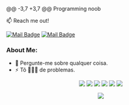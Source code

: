 @@ -3,7 +3,7 @@ Programming noob

:mailbox: Reach me out!

[![Mail Badge](https://img.shields.io/badge/-feels-6A5ACD?style=flat&labelColor=6A5ACD&logo=discord&logoColor=white)](https://discord.gg/Etunk9hg)
[![Mail Badge](https://img.shields.io/badge/-feels-6A5ACD?style=flat&labelColor=6A5ACD&logo=discord&logoColor=white)](https://discord.gg/devnoias)

### About Me:
  - 💬 Pergunte-me sobre qualquer coisa. </br>
  - ⚡ Tô 🏃🏻‍♂️ de problemas. </br>
<div align="center">
  <img src="https://img.shields.io/badge/Python-0A0A0A?style=for-the-badge&logo=python&logoColor=cyan">
  <img src="https://img.shields.io/badge/-Javascript-F0DB4F?style=for-the-badge&labelColor=cyan&logo=javascript&logoColor=yellow">
  <img src="https://img.shields.io/badge/php-0A0A0A?style=for-the-badge&logo=php&logoColor=cyan">
  <img src="https://img.shields.io/badge/node.js-0A0A0A?style=for-the-badge&logo=node.js&logoColor=cyan">
  <img src="https://img.shields.io/badge/angular.js-0A0A0A?style=for-the-badge&logo=angularjs&logoColor=cyan">
  <img src="https://img.shields.io/badge/Windows-0A0A0A?style=for-the-badge&logo=windows&logoColor=cyan">

<p align="center">
<img align="center" src="https://i.pinimg.com/originals/75/fe/71/75fe7187ba3885bd6ddc193d150ca114.jpg" />
</p>
